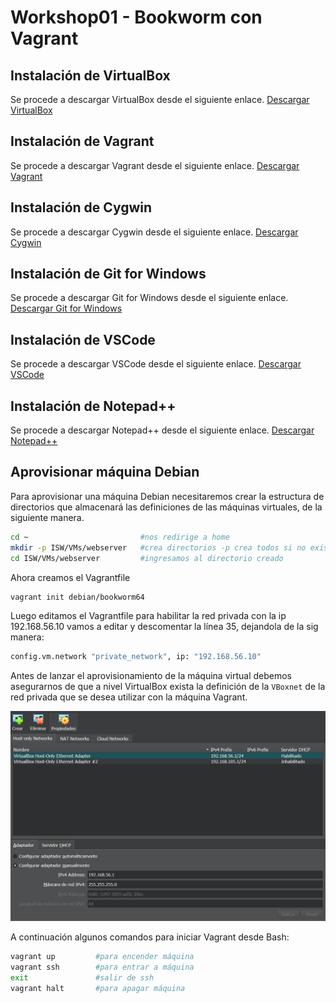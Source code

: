 # Workshop01 - Bookworm con Vagrant

## Instalación de VirtualBox

Se procede a descargar VirtualBox desde el siguiente enlace.
[Descargar VirtualBox](https://www.virtualbox.org/wiki/Downloads)

## Instalación de Vagrant

Se procede a descargar Vagrant desde el siguiente enlace.
[Descargar Vagrant](https://www.vagrantup.com/downloads)

## Instalación de Cygwin

Se procede a descargar Cygwin desde el siguiente enlace.
[Descargar Cygwin](https://www.cygwin.com/install.html)

## Instalación de Git for Windows

Se procede a descargar Git for Windows desde el siguiente enlace.
[Descargar Git for Windows](https://git-scm.com/download/win)

## Instalación de VSCode

Se procede a descargar VSCode desde el siguiente enlace.
[Descargar VSCode](https://code.visualstudio.com/)

## Instalación de Notepad++

Se procede a descargar Notepad++ desde el siguiente enlace.
[Descargar Notepad++](https://notepad-plus-plus.org/downloads/)

## Aprovisionar máquina Debian

Para aprovisionar una máquina Debian necesitaremos crear la estructura de directorios que almacenará las definiciones de las máquinas virtuales, de la siguiente manera.

```bash
cd ~                         #nos redirige a home
mkdir -p ISW/VMs/webserver   #crea directorios -p crea todos si no existen
cd ISW/VMs/webserver         #ingresamos al directorio creado
```

Ahora creamos el Vagrantfile

```bash
vagrant init debian/bookworm64
```

Luego editamos el Vagrantfile para habilitar la red privada con la ip 192.168.56.10 vamos a editar y descomentar la línea 35, dejandola de la sig manera: 

```bash
config.vm.network "private_network", ip: "192.168.56.10"
```

Antes de lanzar el aprovisionamiento de la máquina virtual debemos asegurarnos de que a nivel VirtualBox exista la definición de la `VBoxnet` de la red privada que se desea utilizar con la máquina Vagrant.

<!-- acá mostramos la imagen -->

![Configuración de VBoxNet](./images/Captura%20de%20pantalla%202023-09-19%20212703.png "VBoxNet")

A continuación algunos comandos para iniciar Vagrant desde Bash:

```bash
vagrant up         #para encender máquina
vagrant ssh        #para entrar a máquina
exit               #salir de ssh
vagrant halt       #para apagar máquina
```